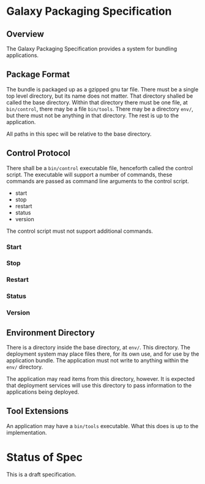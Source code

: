 # Galaxy Packaging Specification

## Overview
The Galaxy Packaging Specification provides a system for bundling applications.

## Package Format
The bundle is packaged up as a gzipped gnu tar file. There must be a single top level directory, but its name does not matter. That directory shalled be called the base directory. Within that directory there must be one file, at <code>bin/control</code>, there may be a file <code>bin/tools</code>. There may be a directory <code>env/</code>, but there must not be anything in that directory. The rest is up to the application.

All paths in this spec will be relative to the base directory.

## Control Protocol

There shall be a <code>bin/control</code> executable file, henceforth called the control script. The executable will support a number of commands, these commands are passed as command line arguments to the control script.

* start
* stop
* restart
* status
* version

The control script must not support additional commands.

### Start
### Stop
### Restart
### Status
### Version

## Environment Directory

There is a directory inside the base directory, at <code>env/</code>. This directory. The deployment system may place files there, for its own use, and for use by the application bundle. The application must not write to anything within the <code>env/</code> directory.

The application may read items from this directory, however. It is expected that deployment services will use this directory to pass information to the applications being deployed.

## Tool Extensions

An application may have a <code>bin/tools</code> executable. What this does is up to the implementation. 

# Status of Spec

This is a draft specification.

